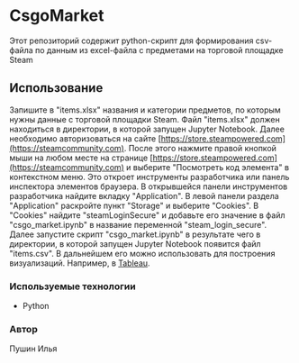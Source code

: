 # CsgoMarket

Этот репозиторий содержит python-скрипт для формирования csv-файла по данным из excel-файла с предметами на торговой площадке Steam

## Использование

Запишите в "items.xlsx" названия и категории предметов, по которым нужны данные с торговой площадки Steam. Файл "items.xlsx" должен находиться в директории, в которой запущен Jupyter Notebook. Далее необходимо авторизоваться на сайте [https://store.steampowered.com](https://steamcommunity.com). После этого нажмите правой кнопкой мыши на любом месте на странице [https://store.steampowered.com](https://steamcommunity.com) и выберите "Посмотреть код элемента" в контекстном меню. Это откроет инструменты разработчика или панель инспектора элементов браузера. В открывшейся панели инструментов разработчика найдите вкладку "Application". В левой панели раздела "Application" раскройте пункт "Storage" и выберите "Cookies". В "Cookies" найдите "steamLoginSecure" и добавьте его значение в файл "csgo_market.ipynb" в название переменной "steam_login_secure". Далее запустите скрипт "csgo_market.ipynb" в результате чего в директории, в которой запущен Jupyter Notebook появится файл "items.csv". В дальнейшем его можно использовать для построения визуализаций. Например, в [Tableau](https://public.tableau.com/app/profile/ilya.pushin/viz/CSGOSteamMarket/CSGO).

### Используемые технологии

- Python

### Автор

Пушин Илья
